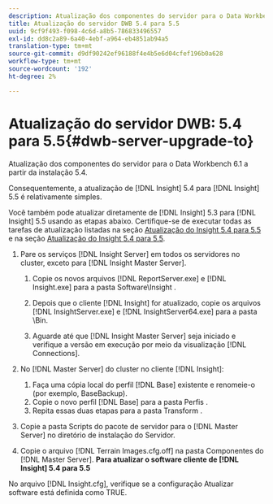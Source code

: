 ```yaml
---
description: Atualização dos componentes do servidor para o Data Workbench 6.1 a partir da instalação 5.4.
title: Atualização do servidor DWB 5.4 para 5.5
uuid: 9cf9f493-f098-4c6d-a8b5-786833496557
exl-id: dd8c2a89-6a40-4ebf-a964-eb4851ab94a5
translation-type: tm+mt
source-git-commit: d9df90242ef96188f4e4b5e6d04cfef196b0a628
workflow-type: tm+mt
source-wordcount: '192'
ht-degree: 2%

---
```


# Atualização do servidor DWB: 5.4 para 5.5{#dwb-server-upgrade-to}

Atualização dos componentes do servidor para o Data Workbench 6.1 a partir da instalação 5.4.

Consequentemente, a atualização de [!DNL Insight] 5.4 para [!DNL Insight] 5.5 é relativamente simples.

Você também pode atualizar diretamente de [!DNL Insight] 5.3 para [!DNL Insight] 5.5 usando as etapas abaixo. Certifique-se de executar todas as tarefas de atualização listadas na seção [Atualização do Insight 5.4 para 5.5](../../../../home/c-inst-svr/c-upgrd-uninst-sftwr/c-upgrd-sftwr/t-upgrd-to-5.5.md#task-b581e47952e941158d52db3e68f076b9) e na seção [Atualização do Insight 5.4 para 5.5](../../../../home/c-inst-svr/c-upgrd-uninst-sftwr/c-upgrd-sftwr/t-upgrd-to-5.5.md#task-b581e47952e941158d52db3e68f076b9).

1. Pare os serviços [!DNL Insight Server] em todos os servidores no cluster, exceto para [!DNL Insight Master Server].

   1. Copie os novos arquivos [!DNL ReportServer.exe] e [!DNL Insight.exe] para a pasta Software\Insight .

   1. Depois que o cliente [!DNL Insight] for atualizado, copie os arquivos [!DNL InsightServer.exe] e [!DNL InsightServer64.exe] para a pasta \Bin.

   1. Aguarde até que [!DNL Insight Master Server] seja iniciado e verifique a versão em execução por meio da visualização [!DNL Connections].

1. No [!DNL Master Server] do cluster no cliente [!DNL Insight]:

   1. Faça uma cópia local do perfil [!DNL Base] existente e renomeie-o (por exemplo, BaseBackup).
   1. Copie o novo perfil [!DNL Base] para a pasta Perfis .
   1. Repita essas duas etapas para a pasta Transform .

1. Copie a pasta Scripts do pacote de servidor para o [!DNL Master Server] no diretório de instalação do Servidor.
1. Copie o arquivo [!DNL Terrain Images.cfg.off] na pasta Componentes do [!DNL Master Server].
   **Para atualizar o software cliente de  [!DNL Insight] 5.4 para 5.5**

No arquivo [!DNL Insight.cfg], verifique se a configuração Atualizar software está definida como TRUE.
